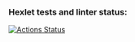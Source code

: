 ### Hexlet tests and linter status:
[![Actions Status](https://github.com/mvvhello/frontend-project-46/actions/workflows/hexlet-check.yml/badge.svg)](https://github.com/mvvhello/frontend-project-46/actions)